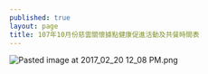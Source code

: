 ```yaml
---
published: true
layout: page
title: 107年10月份慈雲關懷據點健康促進活動及共餐時間表
---
```


![Pasted image at 2017_02_20 12_08 PM.png]({{site.baseurl}}/static_files/upload_images/107年10月份慈雲關懷據點健康促進活動及共餐時間表.png)
